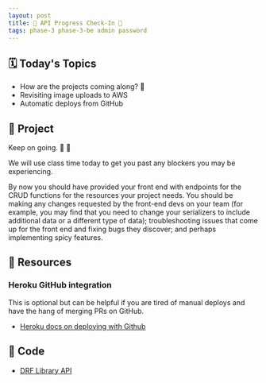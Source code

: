 ```yaml
---
layout: post
title: 🐻 API Progress Check-In 🐻
tags: phase-3 phase-3-be admin password
---
```


## 🗓️ Today's Topics

- How are the projects coming along? 👀
- Revisiting image uploads to AWS
- Automatic deploys from GitHub

## 🎯 Project

Keep on going. 💪 🚀

We will use class time today to get you past any blockers you may be experiencing.

By now you should have provided your front end with endpoints for the CRUD functions for the resources your project needs. You should be making any changes requested by the front-end devs on your team (for example, you may find that you need to change your serializers to include additional data or a different type of data); troubleshooting issues that come up for the front end and fixing bugs they discover; and perhaps implementing spicy features.

## 🔖 Resources

### Heroku GitHub integration

This is optional but can be helpful if you are tired of manual deploys and have the hang of merging PRs on GitHub.

- [Heroku docs on deploying with Github](https://devcenter.heroku.com/articles/github-integration)

## 👾 Code

- [DRF Library API](https://github.com/Momentum-Team-13/example-drf-library)
